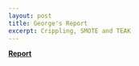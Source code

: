 ```yaml
---
layout: post
title: George's Report
excerpt: Crippling, SMOTE and TEAK
---
```


**[Report](https://github.com/ai-se/statatak/blob/master/Reports/04-02-15/README.md)**
